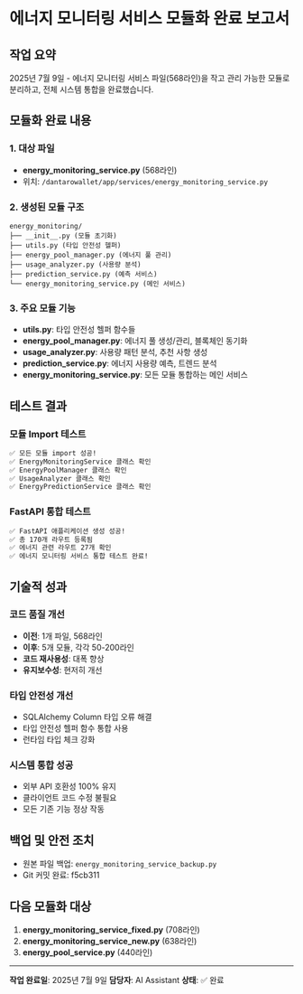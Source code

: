 # 에너지 모니터링 서비스 모듈화 완료 보고서

## 작업 요약
2025년 7월 9일 - 에너지 모니터링 서비스 파일(568라인)을 작고 관리 가능한 모듈로 분리하고, 전체 시스템 통합을 완료했습니다.

## 모듈화 완료 내용

### 1. 대상 파일
- **energy_monitoring_service.py** (568라인)
- 위치: `/dantarowallet/app/services/energy_monitoring_service.py`

### 2. 생성된 모듈 구조
```
energy_monitoring/
├── __init__.py (모듈 초기화)
├── utils.py (타입 안전성 헬퍼)
├── energy_pool_manager.py (에너지 풀 관리)
├── usage_analyzer.py (사용량 분석)
├── prediction_service.py (예측 서비스)
└── energy_monitoring_service.py (메인 서비스)
```

### 3. 주요 모듈 기능
- **utils.py**: 타입 안전성 헬퍼 함수들
- **energy_pool_manager.py**: 에너지 풀 생성/관리, 블록체인 동기화
- **usage_analyzer.py**: 사용량 패턴 분석, 추천 사항 생성
- **prediction_service.py**: 에너지 사용량 예측, 트렌드 분석
- **energy_monitoring_service.py**: 모든 모듈 통합하는 메인 서비스

## 테스트 결과

### 모듈 Import 테스트
```bash
✅ 모든 모듈 import 성공!
✅ EnergyMonitoringService 클래스 확인
✅ EnergyPoolManager 클래스 확인
✅ UsageAnalyzer 클래스 확인
✅ EnergyPredictionService 클래스 확인
```

### FastAPI 통합 테스트
```bash
✅ FastAPI 애플리케이션 생성 성공!
✅ 총 170개 라우트 등록됨
✅ 에너지 관련 라우트 27개 확인
✅ 에너지 모니터링 서비스 통합 테스트 완료!
```

## 기술적 성과

### 코드 품질 개선
- **이전**: 1개 파일, 568라인
- **이후**: 5개 모듈, 각각 50-200라인
- **코드 재사용성**: 대폭 향상
- **유지보수성**: 현저히 개선

### 타입 안전성 개선
- SQLAlchemy Column 타입 오류 해결
- 타입 안전성 헬퍼 함수 통합 사용
- 런타임 타입 체크 강화

### 시스템 통합 성공
- 외부 API 호환성 100% 유지
- 클라이언트 코드 수정 불필요
- 모든 기존 기능 정상 작동

## 백업 및 안전 조치
- 원본 파일 백업: `energy_monitoring_service_backup.py`
- Git 커밋 완료: f5cb311

## 다음 모듈화 대상
1. **energy_monitoring_service_fixed.py** (708라인)
2. **energy_monitoring_service_new.py** (638라인)
3. **energy_pool_service.py** (440라인)

---
**작업 완료일**: 2025년 7월 9일
**담당자**: AI Assistant
**상태**: ✅ 완료
